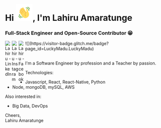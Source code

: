 <h1>Hi <img src="https://github.com/LuckyMadu/LuckyMadu/blob/main/hi.gif" height="55px" width="55px">, I'm Lahiru Amaratunge</h1>
<h3>Full-Stack Engineer and Open-Source Contributor 😁 </h3>

<a href="https://linkedin.com/in/lahiru-amarathunge">
  <img align="left" alt="Lahiru - LinkedIn" width="22px" src="https://cdn.jsdelivr.net/npm/simple-icons@v3/icons/linkedin.svg"/>
</a>
<a href="https://stackoverflow.com/users/7872227/lahiru-amarathunge">
  <img align="left" alt="Lahiru - Instagram" width="22px" src="https://cdn.jsdelivr.net/npm/simple-icons@v3/icons/stackoverflow.svg"/>
</a>
<a href="https://www.facebook.com/lahiru.amarathunge">
  <img align="left" alt="Lahiru - Facebook" width="22px" src="https://cdn.jsdelivr.net/npm/simple-icons@v3/icons/facebook.svg"/>
</a>
![](https://visitor-badge.glitch.me/badge?page_id=LuckyMadu.LuckyMadu)
<br />
<br />

I'm a Software Engineer by profession and a Teacher by passion.  

Technologies:
- Javascript, React, React-Native, Python
- Node, mongoDB, mySQL, AWS

Also interested in:
- Big Data, DevOps

Cheers,  
Lahiru Amaratunge
